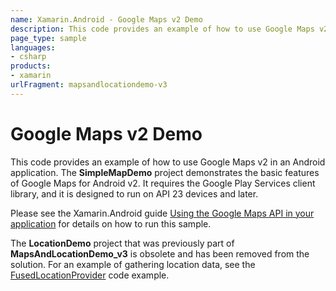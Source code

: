 ```yaml
---
name: Xamarin.Android - Google Maps v2 Demo
description: This code provides an example of how to use Google Maps v2 in an Android application. The SimpleMapDemo project demonstrates the basic features of...
page_type: sample
languages:
- csharp
products:
- xamarin
urlFragment: mapsandlocationdemo-v3
---
```

# Google Maps v2 Demo

This code provides an example of how to use Google Maps v2 in an
Android application. The **SimpleMapDemo** project demonstrates the
basic features of Google Maps for Android v2. It requires the Google
Play Services client library, and it is designed to run on API 23
devices and later.

Please see the Xamarin.Android guide [Using the Google Maps API in your application](https://docs.microsoft.com/xamarin/android/platform/maps-and-location/maps/maps-api) for details on how to run this sample.

The **LocationDemo** project that was previously part of
**MapsAndLocationDemo\_v3** is obsolete and has been removed from the
solution. For an example of gathering location data,
see the [FusedLocationProvider](https://developer.xamarin.com/samples/monodroid/FusedLocationProvider/)
code example.
